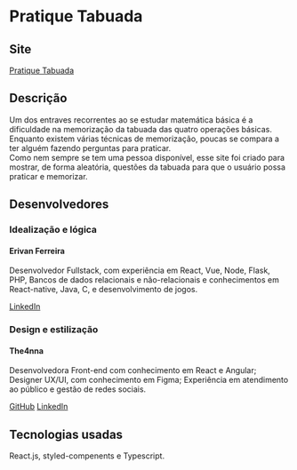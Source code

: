 # Pratique Tabuada

## Site

[Pratique Tabuada](https://tabuada-treino.vercel.app)

## Descrição

Um dos entraves recorrentes ao se estudar matemática básica é a dificuldade na memorização da tabuada das quatro operações básicas.
Enquanto existem várias técnicas de memorização, poucas se compara a ter alguém fazendo perguntas para praticar.  
Como nem sempre se tem uma pessoa disponível, esse site foi criado para mostrar, de forma aleatória, questões da tabuada para que o usuário possa praticar e memorizar.

## Desenvolvedores

### Idealização e lógica

#### **Erivan Ferreira**

Desenvolvedor Fullstack, com experiência em React, Vue, Node, Flask, PHP, Bancos de dados relacionais e não-relacionais e conhecimentos em React-native, Java, C, e desenvolvimento de jogos.

[LinkedIn](http://www.linkedin.com/in/erivan-ferreira-dev)

### Design e estilização

#### **The4nna**

Desenvolvedora Front-end com conhecimento em React e Angular;
Designer UX/UI, com conhecimento em Figma;
Experiência em atendimento ao público e gestão de redes sociais.

[GitHub](http://github.com/the4nna)
[LinkedIn](https://www.linkedin.com/in/anna-carolina-sousa/)

## Tecnologias usadas

React.js, styled-compenents e Typescript.
